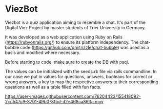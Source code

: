 # ViezBot

Viezbot is a quiz application aiming to resemble a chat. It's part of the Digital Viez Project by master students of Trier University in Germany.

It was developed as a web application using Ruby on Rails (https://rubyonrails.org/) to ensure its platform independency. 
The chat-bubble code (https://github.com/dmitrizzle/chat-bubble) was used as a basis and modified where necessary.


Before starting to code, make sure to create the DB with psql. 

The values can be initialized with the seeds.rb file via rails commandline.
In our case we put in values for questions, answers, booleans for correct 
or wrong answers, 
a key to map the respective answers to their corresponding questions as well as a table filled with fun facts. 


https://user-images.githubusercontent.com/76204423/155418092-2cc547c9-8701-49b0-8fbd-d2e468ca863a.mov
